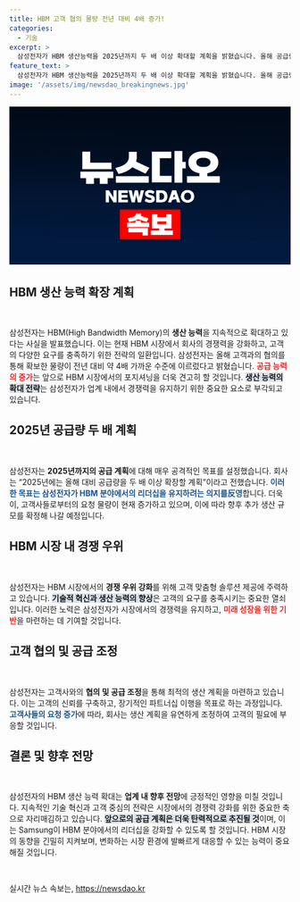 ```yaml
---
title: HBM 고객 협의 물량 전년 대비 4배 증가!
categories:
  - 기술
excerpt: >
  삼성전자가 HBM 생산능력을 2025년까지 두 배 이상 확대할 계획을 밝혔습니다. 올해 공급량은 전년 대비 약 4배에 달할 것으로 기대되며, 고객사의 증가 요청에 응답하며 더욱 강력한 시장 리더십을 추구합니다.
feature_text: >
  삼성전자가 HBM 생산능력을 2025년까지 두 배 이상 확대할 계획을 밝혔습니다. 올해 공급량은 전년 대비 약 4배에 달할 것으로 기대되며, 고객사의 증가 요청에 응답하며 더욱 강력한 시장 리더십을 추구합니다.
image: '/assets/img/newsdao_breakingnews.jpg'
---
```


<p><img src="/assets/img/newsdao_breakingnews.jpg" alt="ranknews 속보" /></p>

<h2 data-ke-size="size26">HBM 생산 능력 확장 계획</h2>

<p data-ke-size="size16">&nbsp;</p>

<p>삼성전자는 HBM(High Bandwidth Memory)의 <b>생산 능력</b>을 지속적으로 확대하고 있다는 사실을 발표했습니다. 이는 현재 HBM 시장에서 회사의 경쟁력을 강화하고, 고객의 다양한 요구를 충족하기 위한 전략의 일환입니다. 삼성전자는 올해 고객과의 협의를 통해 확보한 물량이 전년 대비 약 4배 가까운 수준에 이르렀다고 밝혔습니다. <b><span style="color: #ee2323;">공급 능력의 증가</span></b>는 앞으로 HBM 시장에서의 포지셔닝을 더욱 견고히 할 것입니다. <b><span style="background-color: #21538527;">생산 능력의 확대 전략</span></b>는 삼성전자가 업계 내에서 경쟁력을 유지하기 위한 중요한 요소로 부각되고 있습니다.</p>

<h2 data-ke-size="size26">2025년 공급량 두 배 계획</h2>

<p data-ke-size="size16">&nbsp;</p>

<p>삼성전자는 <b>2025년까지의 공급 계획</b>에 대해 매우 공격적인 목표를 설정했습니다. 회사는 “2025년에는 올해 대비 공급량을 두 배 이상 확장할 계획”이라고 전했습니다. <b><span style="color: #1a5490;">이러한 목표는 삼성전자가 HBM 분야에서의 리더십을 유지하려는 의지를反영</span></b>합니다. 더욱이, 고객사들로부터의 요청 물량이 현재 증가하고 있으며, 이에 따라 향후 추가 생산 규모를 확정해 나갈 예정입니다.</p>

<h2 data-ke-size="size26">HBM 시장 내 경쟁 우위</h2>

<p data-ke-size="size16">&nbsp;</p>

<p>삼성전자는 HBM 시장에서의 <b>경쟁 우위 강화</b>를 위해 고객 맞춤형 솔루션 제공에 주력하고 있습니다. <b><span style="background-color: #21538527;">기술적 혁신과 생산 능력의 향상</span></b>은 고객의 요구를 충족시키는 중요한 열쇠입니다. 이러한 노력은 삼성전자가 시장에서의 경쟁력을 유지하고, <b><span style="color: #ee2323;">미래 성장을 위한 기반</span></b>을 마련하는 데 기여할 것입니다.</p>

<h2 data-ke-size="size26">고객 협의 및 공급 조정</h2>

<p data-ke-size="size16">&nbsp;</p>

<p>삼성전자는 고객사와의 <b>협의 및 공급 조정</b>을 통해 최적의 생산 계획을 마련하고 있습니다. 이는 고객의 신뢰를 구축하고, 장기적인 파트너십 이행을 목표로 하는 과정입니다. <b><span style="color: #1a5490;">고객사들의 요청 증가</span></b>에 따라, 회사는 생산 계획을 유연하게 조정하여 고객의 필요에 부응할 것입니다.</p>

<h2 data-ke-size="size26">결론 및 향후 전망</h2>

<p data-ke-size="size16">&nbsp;</p>

<p>삼성전자의 HBM 생산 능력 확대는 <b>업계 내 향후 전망</b>에 긍정적인 영향을 미칠 것입니다. 지속적인 기술 혁신과 고객 중심의 전략은 시장에서의 경쟁력 강화를 위한 중요한 축으로 자리매김하고 있습니다. <b><span style="background-color: #21538527;">앞으로의 공급 계획은 더욱 탄력적으로 추진될 것</span></b>이며, 이는 Samsung이 HBM 분야에서의 리더십을 강화할 수 있도록 할 것입니다. HBM 시장의 동향을 긴밀히 지켜보며, 변화하는 시장 환경에 발빠르게 대응할 수 있는 능력이 중요해질 것입니다. </p>

<p data-ke-size="size16">&nbsp;</p>
실시간 뉴스 속보는, <a href="https://newsdao.kr" rel="dofollow">https://newsdao.kr</a>


